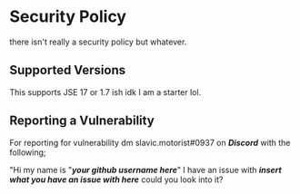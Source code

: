 # Security Policy
there isn't really a security policy but whatever.

## Supported Versions
This supports JSE 17 or 1.7 ish idk I am a starter lol.

## Reporting a Vulnerability

For reporting for vulnerability dm slavic.motorist#0937 on ***Discord*** with the following;

"Hi my name is "***your github username here***" I have an issue with ***insert what you have an issue with here*** could you look into it?
